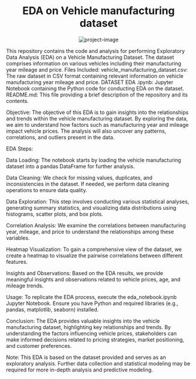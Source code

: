 <h1 align="center" id="title">EDA on Vehicle manufacturing dataset</h1>

<p align="center"><img src="https://socialify.git.ci/adityaashtankar/EDA.github.io/image?font=Bitter&amp;language=1&amp;name=1&amp;owner=1&amp;pattern=Floating%20Cogs&amp;theme=Light" alt="project-image"></p>

<p id="description">This repository contains the code and analysis for performing Exploratory Data Analysis (EDA) on a Vehicle Manufacturing Dataset. The dataset comprises information on various vehicles including their manufacturing year mileage and price. Files Included: vehicle_manufacturing_dataset.csv: The raw dataset in CSV format containing relevant information on vehicle manufacturing year mileage and price. DATASET EDA .ipynb: Jupyter Notebook containing the Python code for conducting EDA on the dataset. README.md: This file providing a brief description of the repository and its contents.</p>
<p>Objective:
The objective of this EDA is to gain insights into the relationships and trends within the vehicle manufacturing dataset. By exploring the data, we aim to understand how factors such as manufacturing year and mileage impact vehicle prices. The analysis will also uncover any patterns, correlations, and outliers present in the data.</p>
<p>EDA Steps:

Data Loading: The notebook starts by loading the vehicle manufacturing dataset into a pandas DataFrame for further analysis.

Data Cleaning: We check for missing values, duplicates, and inconsistencies in the dataset. If needed, we perform data cleaning operations to ensure data quality.

Data Exploration: This step involves conducting various statistical analyses, generating summary statistics, and visualizing data distributions using histograms, scatter plots, and box plots.

Correlation Analysis: We examine the correlations between manufacturing year, mileage, and price to understand the relationships among these variables.

Heatmap Visualization: To gain a comprehensive view of the dataset, we create a heatmap to visualize the pairwise correlations between different features.

Insights and Observations: Based on the EDA results, we provide meaningful insights and observations related to vehicle prices, age, and mileage trends.</p>
<p>Usage:
To replicate the EDA process, execute the eda_notebook.ipynb Jupyter Notebook. Ensure you have Python and required libraries (e.g., pandas, matplotlib, seaborn) installed.

Conclusion:
The EDA provides valuable insights into the vehicle manufacturing dataset, highlighting key relationships and trends. By understanding the factors influencing vehicle prices, stakeholders can make informed decisions related to pricing strategies, market positioning, and customer preferences.

Note: This EDA is based on the dataset provided and serves as an exploratory analysis. Further data collection and statistical modeling may be required for more in-depth analysis and predictive modeling.</p>
